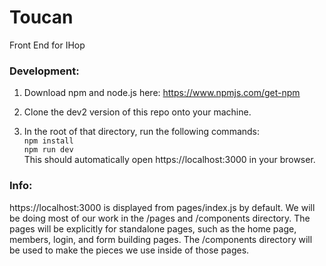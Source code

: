 # Toucan
Front End for IHop


### Development:
1. Download npm and node.js here: 
https://www.npmjs.com/get-npm

2. Clone the dev2 version of this repo onto your machine.

3. In the root of that directory, run the following commands:<br/>
`npm install`<br/>
`npm run dev`<br/>
This should automatically open https://localhost:3000 in your browser. 

### Info:
https://localhost:3000 is displayed from pages/index.js by default. We will be doing most of our work in the /pages and /components directory. The pages will be explicitly for standalone pages, such as the home page, members, login, and form building pages. The /components directory will be used to make the pieces we use inside of those pages.
